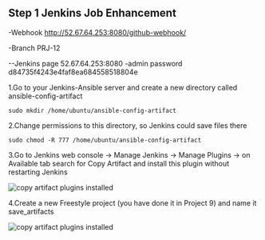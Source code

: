 ## Step 1 Jenkins Job Enhancement

-Webhook
http://52.67.64.253:8080/github-webhook/

-Branch
PRJ-12

--Jenkins page 52.67.64.253:8080 -admin password d84735f4243e4faf8ea684558518804e

1.Go to your Jenkins-Ansible server and create a new directory called ansible-config-artifact

`sudo mkdir /home/ubuntu/ansible-config-artifact`

2.Change permissions to this directory, so Jenkins could save files there 

`sudo chmod -R 777 /home/ubuntu/ansible-config-artifact`

3.Go to Jenkins web console -> Manage Jenkins -> Manage Plugins -> on Available tab search for Copy Artifact and install this plugin without restarting Jenkins

![copy artifact plugins installed](./Images/copy-artifact.png)

4.Create a new Freestyle project (you have done it in Project 9) and name it save_artifacts

![copy artifact plugins installed](./Images/copy-artifact.png)
